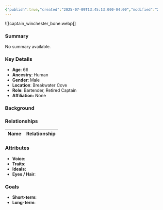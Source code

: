 ```yaml
---
{"publish":true,"created":"2025-07-09T13:45:13.000-04:00","modified":"2025-07-18T12:14:07.000-04:00","cssclasses":""}
---
```



![[captain_winchester_bone.webp]]
### Summary
No summary available.

### Key Details
- **Age**: 66
- **Ancestry**: Human
- **Gender**: Male
- **Location**: Breakwater Cove
- **Role**: Bartender, Retired Captain
- **Affiliation:** None

### Background


### Relationships

| Name  | Relationship |
| ----- | ------------ |

### Attributes
- **Voice**:
- **Traits**:  
- **Ideals:**
- **Eyes / Hair**:  

### Goals
- **Short-term**:  
- **Long-term**:  
